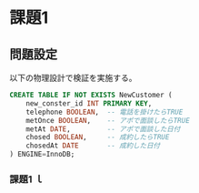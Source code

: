 # 課題1

<!-- START doctoc -->
<!-- END doctoc -->

## 問題設定




以下の物理設計で検証を実施する。

```sql
CREATE TABLE IF NOT EXISTS NewCustomer (
    new_conster_id INT PRIMARY KEY,
    telephone BOOLEAN,  -- 電話を掛けたらTRUE
    metOnce BOOLEAN,    -- アポで面談したらTRUE
    metAt DATE,         -- アポで面談した日付
    chosed BOOLEAN,     -- 成約したらTRUE
    chosedAt DATE       -- 成約した日付
) ENGINE=InnoDB;
```

### 課題1 ｌ


